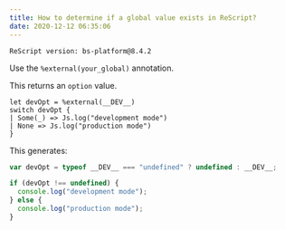 ```yaml
---
title: How to determine if a global value exists in ReScript?
date: 2020-12-12 06:35:06
---
```


```
ReScript version: bs-platform@8.4.2
```

Use the `%external(your_global)` annotation.

This returns an `option` value.

```res
let devOpt = %external(__DEV__)
switch devOpt {
| Some(_) => Js.log("development mode")
| None => Js.log("production mode")
}
```

This generates:

```js
var devOpt = typeof __DEV__ === "undefined" ? undefined : __DEV__;

if (devOpt !== undefined) {
  console.log("development mode");
} else {
  console.log("production mode");
}
```
